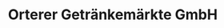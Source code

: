 ---
title: "Orterer Getränkemärkte GmbH"
url: /muenchen/orterer-getraenkemaerkte-gmbh/
shop: Getränke
---